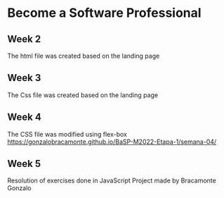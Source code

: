 # Become a Software Professional
## Week 2
The html file was created based on the landing page

## Week 3
The Css file was created based on the landing page

## Week 4
The CSS file was modified using flex-box
https://gonzalobracamonte.github.io/BaSP-M2022-Etapa-1/semana-04/

## Week 5
Resolution of exercises done in JavaScript
Project made by Bracamonte Gonzalo

